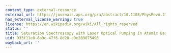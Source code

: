 ```yaml
---
content_type: external-resource
external_url: https://journals.aps.org/pra/abstract/10.1103/PhysRevA.21.1955
has_external_license_warning: true
license: https://en.wikipedia.org/wiki/All_rights_reserved
status: ''
title: Saturation Spectroscopy with Laser Optical Pumping in Atomic Barium
uid: 933f11e8-8a9c-47f6-8d20-e9e209075496
wayback_url: ''
---
```

